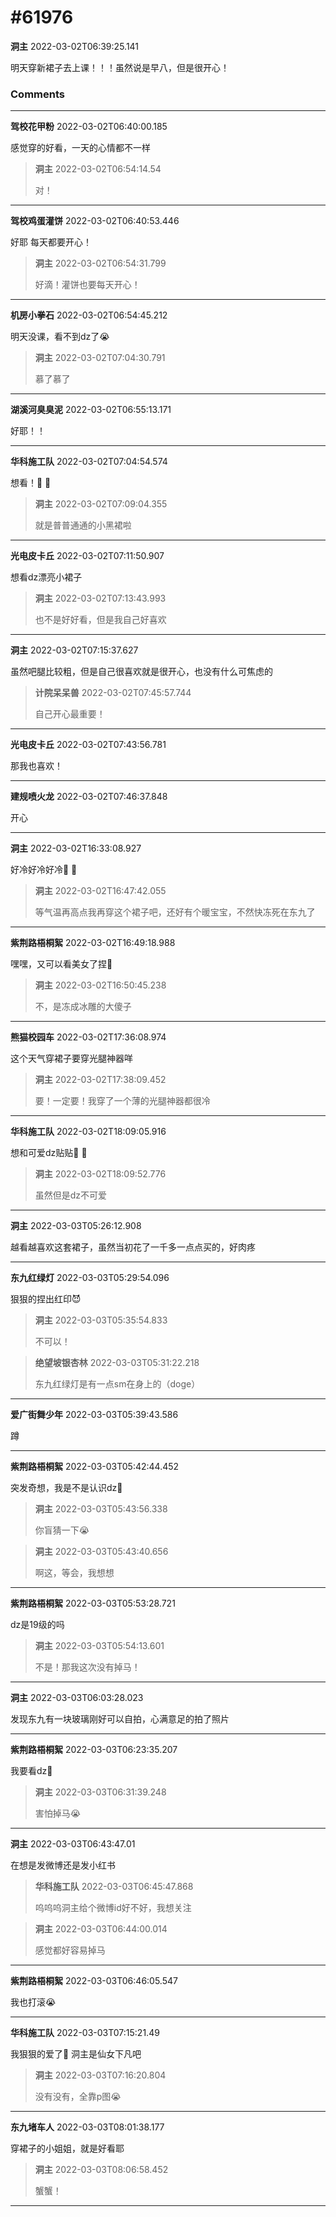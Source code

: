 # #61976

**洞主** 2022-03-02T06:39:25.141

明天穿新裙子去上课！！！虽然说是早八，但是很开心！

### Comments

---

**驾校花甲粉** 2022-03-02T06:40:00.185

感觉穿的好看，一天的心情都不一样

> **洞主** 2022-03-02T06:54:14.54
> 
> 对！


---

**驾校鸡蛋灌饼** 2022-03-02T06:40:53.446

好耶 每天都要开心！

> **洞主** 2022-03-02T06:54:31.799
> 
> 好滴！灌饼也要每天开心！


---

**机房小拳石** 2022-03-02T06:54:45.212

明天没课，看不到dz了😭

> **洞主** 2022-03-02T07:04:30.791
> 
> 慕了慕了


---

**湖溪河臭臭泥** 2022-03-02T06:55:13.171

好耶！！

---

**华科施工队** 2022-03-02T07:04:54.574

想看！🥺 🥺

> **洞主** 2022-03-02T07:09:04.355
> 
> 就是普普通通的小黑裙啦


---

**光电皮卡丘** 2022-03-02T07:11:50.907

想看dz漂亮小裙子

> **洞主** 2022-03-02T07:13:43.993
> 
> 也不是好好看，但是我自己好喜欢


---

**洞主** 2022-03-02T07:15:37.627

虽然吧腿比较粗，但是自己很喜欢就是很开心，也没有什么可焦虑的

> **计院呆呆兽** 2022-03-02T07:45:57.744
> 
> 自己开心最重要！


---

**光电皮卡丘** 2022-03-02T07:43:56.781

那我也喜欢！

---

**建规喷火龙** 2022-03-02T07:46:37.848

开心

---

**洞主** 2022-03-02T16:33:08.927

好冷好冷好冷😬 😬

> **洞主** 2022-03-02T16:47:42.055
> 
> 等气温再高点我再穿这个裙子吧，还好有个暖宝宝，不然快冻死在东九了


---

**紫荆路梧桐絮** 2022-03-02T16:49:18.988

嘿嘿，又可以看美女了捏🥺

> **洞主** 2022-03-02T16:50:45.238
> 
> 不，是冻成冰雕的大傻子


---

**熊猫校园车** 2022-03-02T17:36:08.974

这个天气穿裙子要穿光腿神器咩

> **洞主** 2022-03-02T17:38:09.452
> 
> 要！一定要！我穿了一个薄的光腿神器都很冷


---

**华科施工队** 2022-03-02T18:09:05.916

想和可爱dz贴贴🥺 🥺

> **洞主** 2022-03-02T18:09:52.776
> 
> 虽然但是dz不可爱


---

**洞主** 2022-03-03T05:26:12.908

越看越喜欢这套裙子，虽然当初花了一千多一点点买的，好肉疼

---

**东九红绿灯** 2022-03-03T05:29:54.096

狠狠的捏出红印😈

> **洞主** 2022-03-03T05:35:54.833
> 
> 不可以！


> **绝望坡银杏林** 2022-03-03T05:31:22.218
> 
> 东九红绿灯是有一点sm在身上的（doge）


---

**爱广街舞少年** 2022-03-03T05:39:43.586

蹲

---

**紫荆路梧桐絮** 2022-03-03T05:42:44.452

突发奇想，我是不是认识dz🧐

> **洞主** 2022-03-03T05:43:56.338
> 
> 你盲猜一下😭


> **洞主** 2022-03-03T05:43:40.656
> 
> 啊这，等会，我想想


---

**紫荆路梧桐絮** 2022-03-03T05:53:28.721

dz是19级的吗

> **洞主** 2022-03-03T05:54:13.601
> 
> 不是！那我这次没有掉马！


---

**洞主** 2022-03-03T06:03:28.023

发现东九有一块玻璃刚好可以自拍，心满意足的拍了照片

---

**紫荆路梧桐絮** 2022-03-03T06:23:35.207

我要看dz🥺

> **洞主** 2022-03-03T06:31:39.248
> 
> 害怕掉马😭


---

**洞主** 2022-03-03T06:43:47.01

在想是发微博还是发小红书

> **华科施工队** 2022-03-03T06:45:47.868
> 
> 呜呜呜洞主给个微博id好不好，我想关注


> **洞主** 2022-03-03T06:44:00.014
> 
> 感觉都好容易掉马


---

**紫荆路梧桐絮** 2022-03-03T06:46:05.547

我也打滚😭

---

**华科施工队** 2022-03-03T07:15:21.49

我狠狠的爱了🤤 洞主是仙女下凡吧

> **洞主** 2022-03-03T07:16:20.804
> 
> 没有没有，全靠p图😭


---

**东九堵车人** 2022-03-03T08:01:38.177

穿裙子的小姐姐，就是好看耶

> **洞主** 2022-03-03T08:06:58.452
> 
> 蟹蟹！


---

